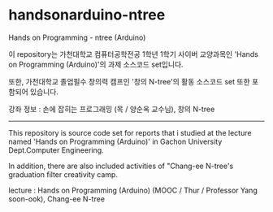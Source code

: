 # handsonarduino-ntree
Hands on Programming - ntree (Arduino)

이 repository는 가천대학교 컴퓨터공학전공 1학년 1학기 사이버 교양과목인 'Hands on Programming (Arduino)'의 과제 소스코드 set입니다.

또한, 가천대학교 졸업필수 창의력 캠프인 '창의 N-tree'의 활동 소스코드 set 또한 포함되어 있습니다.

강좌 정보 : 손에 잡히는 프로그래밍 (목 / 양순옥 교수님), 창의 N-tree

-----------------------------------------

This repository is source code set for reports that i studied at the lecture named 'Hands on Programming (Arduino)' in Gachon University Dept.Computer Engineering.

In addition, there are also included activities of "Chang-ee N-tree's graduation filter creativity camp.

lecture : Hands on Programming (Arduino) (MOOC / Thur / Professor Yang soon-ook), Chang-ee N-tree
